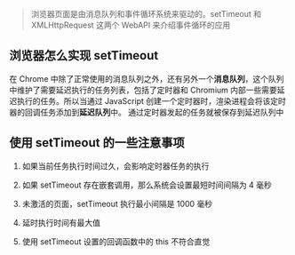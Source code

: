 >浏览器页面是由消息队列和事件循环系统来驱动的。setTimeout 和 XMLHttpRequest 这两个 WebAPI 来介绍事件循环的应用

## 浏览器怎么实现 setTimeout
在 Chrome 中除了正常使用的消息队列之外，还有另外一个**消息队列**，这个队列中维护了需要延迟执行的任务列表，包括了定时器和 Chromium 内部一些需要延迟执行的任务。所以当通过 JavaScript 创建一个定时器时，渲染进程会将该定时器的回调任务添加到**延迟队列**中。
通过定时器发起的任务就被保存到延迟队列中
## 使用 setTimeout 的一些注意事项


1. 如果当前任务执行时间过久，会影响定时器任务的执行
   
2. 如果 setTimeout 存在嵌套调用，那么系统会设置最短时间间隔为 4 毫秒
   
3. 未激活的页面，setTimeout 执行最小间隔是 1000 毫秒
   
4. 延时执行时间有最大值
   
5. 使用 setTimeout 设置的回调函数中的 this 不符合直觉
